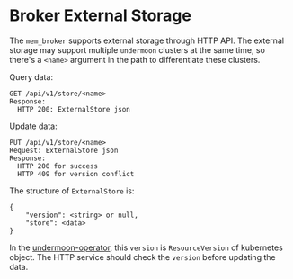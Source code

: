 # Broker External Storage
The `mem_broker` supports external storage through HTTP API.
The external storage may support multiple `undermoon` clusters at the same time,
so there's a `<name>` argument in the path to differentiate these clusters.

Query data:
```
GET /api/v1/store/<name>
Response:
  HTTP 200: ExternalStore json
```

Update data:
```
PUT /api/v1/store/<name>
Request: ExternalStore json
Response:
  HTTP 200 for success
  HTTP 409 for version conflict
```

The structure of `ExternalStore` is:
```
{
    "version": <string> or null,
    "store": <data>
}
```

In the [undermoon-operator](https://github.com/doyoubi/undermoon-operator),
this `version` is `ResourceVersion` of kubernetes object.
The HTTP service should check the `version` before updating the data.
